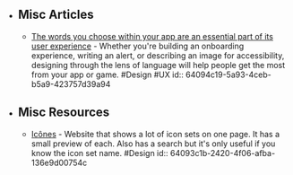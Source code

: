 - ## Misc Articles
	- [The words you choose within your app are an essential part of its user experience](https://developer.apple.com/design/human-interface-guidelines/foundations/writing/) - Whether you're building an onboarding experience, writing an alert, or describing an image for accessibility, designing through the lens of language will help people get the most from your app or game. #Design #UX
	  id:: 64094c19-5a93-4ceb-b5a9-423757d39a94
- ## Misc Resources
	- [Icônes](https://icones.js.org/) - Website that shows a lot of icon sets on one page. It has a small preview of each. Also has a search but it's only useful if you know the icon set name. #Design
	  id:: 64093c1b-2420-4f06-afba-136e9d00754c